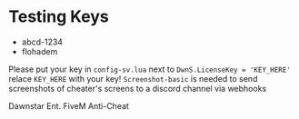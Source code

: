 # Testing Keys
- abcd-1234
- flohadem


Please put your key in `config-sv.lua` next to `DwnS.LicenseKey = 'KEY_HERE'` relace `KEY_HERE` with your key!
`Screenshot-basic` is needed to send screenshots of cheater's screens to a discord channel via webhooks

Dawnstar Ent. FiveM Anti-Cheat
